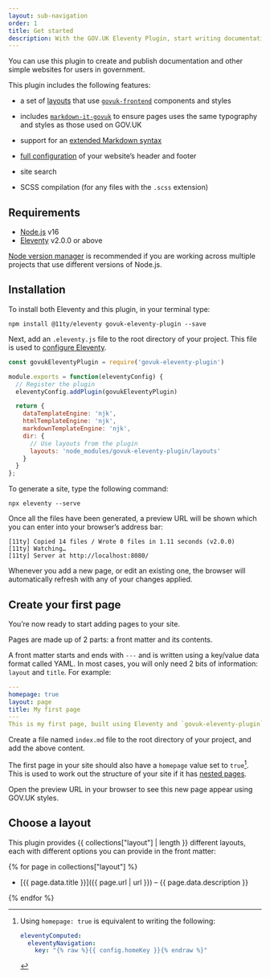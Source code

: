 ```yaml
---
layout: sub-navigation
order: 1
title: Get started
description: With the GOV.UK Eleventy Plugin, start writing documentation rather than spend time building a website.
---
```


You can use this plugin to create and publish documentation and other simple websites for users in government.

This plugin includes the following features:

* a set of [layouts](../layouts) that use [`govuk-frontend`](https://github.com/alphagov/govuk-frontend) components and styles

* includes [`markdown-it-govuk`](https://github.com/x-govuk/markdown-it-govuk) to ensure pages uses the same typography and styles as those used on GOV.UK

* support for an [extended Markdown syntax](../markdown-advanced)

* [full configuration](../options) of your website’s header and footer

* site search

* SCSS compilation (for any files with the `.scss` extension)

## Requirements

* [Node.js](https://nodejs.org/en/) v16
* [Eleventy](https://www.11ty.dev) v2.0.0 or above

[Node version manager](https://github.com/nvm-sh/nvm) is recommended if you are working across multiple projects that use different versions of Node.js.

## Installation

To install both Eleventy and this plugin, in your terminal type:

```shell
npm install @11ty/eleventy govuk-eleventy-plugin --save
```

Next, add an `.eleventy.js` file to the root directory of your project. This file is used to [configure Eleventy](https://www.11ty.dev/docs/config/).

```js
const govukEleventyPlugin = require('govuk-eleventy-plugin')

module.exports = function(eleventyConfig) {
  // Register the plugin
  eleventyConfig.addPlugin(govukEleventyPlugin)

  return {
    dataTemplateEngine: 'njk',
    htmlTemplateEngine: 'njk',
    markdownTemplateEngine: 'njk',
    dir: {
      // Use layouts from the plugin
      layouts: 'node_modules/govuk-eleventy-plugin/layouts'
    }
  }
};
```

To generate a site, type the following command:

```shell
npx eleventy --serve
```

Once all the files have been generated, a preview URL will be shown which you can enter into your browser’s address bar:

```shell
[11ty] Copied 14 files / Wrote 0 files in 1.11 seconds (v2.0.0)
[11ty] Watching…
[11ty] Server at http://localhost:8080/
```

Whenever you add a new page, or edit an existing one, the browser will automatically refresh with any of your changes applied.

## Create your first page

You’re now ready to start adding pages to your site.

Pages are made up of 2 parts: a front matter and its contents.

A front matter starts and ends with `---` and is written using a key/value data format called YAML. In most cases, you will only need 2 bits of information: `layout` and `title`. For example:

```yaml
---
homepage: true
layout: page
title: My first page
---
This is my first page, built using Eleventy and `govuk-eleventy-plugin`.
```

Create a file named `index.md` file to the root directory of your project, and add the above content.

The first page in your site should also have a `homepage` value set to `true`[^1]. This is used to work out the structure of your site if it has [nested pages](https://www.11ty.dev/docs/plugins/navigation/).

[^1]: Using `homepage: true` is equivalent to writing the following:

      ```yaml
      eleventyComputed:
        eleventyNavigation:
          key: "{% raw %}{{ config.homeKey }}{% endraw %}"
      ```

Open the preview URL in your browser to see this new page appear using GOV.UK styles.

## Choose a layout

This plugin provides {{ collections["layout"] | length }} different layouts, each with different options you can provide in the front matter:

{% for page in collections["layout"] %}

* [{{ page.data.title }}]({{ page.url | url }}) – {{ page.data.description }}

{% endfor %}
